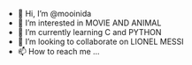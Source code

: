 - 👋 Hi, I’m @mooinida
- 👀 I’m interested in MOVIE AND ANIMAL
- 🌱 I’m currently learning C and PYTHON
- 💞️ I’m looking to collaborate on LIONEL MESSI
- 📫 How to reach me ...

<!---
mooinida/mooinida is a ✨ special ✨ repository because its `README.md` (this file) appears on your GitHub profile.
You can click the Preview link to take a look at your changes.
--->
